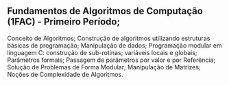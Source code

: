 ## Fundamentos de Algoritmos de Computação (1FAC) - Primeiro Período;
 
Conceito de Algoritmos; Construção de algoritmos utilizando estruturas básicas de
programação; Manipulação de dados; Programação modular em linguagem C: construção
de sub-rotinas; variáveis locais e globais; Parâmetros formais; Passagem de parâmetros
por valor e por Referência; Solução de Problemas de Forma Modular; Manipulação de
Matrizes; Noções de Complexidade de Algoritmos.
